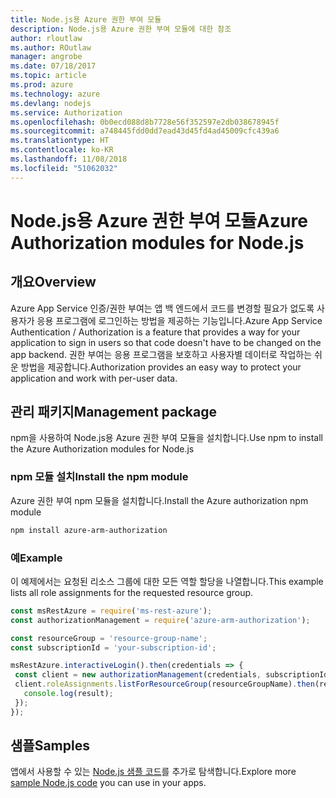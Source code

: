 ```yaml
---
title: Node.js용 Azure 권한 부여 모듈
description: Node.js용 Azure 권한 부여 모듈에 대한 참조
author: rloutlaw
ms.author: ROutlaw
manager: angrobe
ms.date: 07/18/2017
ms.topic: article
ms.prod: azure
ms.technology: azure
ms.devlang: nodejs
ms.service: Authorization
ms.openlocfilehash: 0b0ecd088d8b7728e56f352597e2db038678945f
ms.sourcegitcommit: a748445fdd0dd7ead43d45fd4ad45009cfc439a6
ms.translationtype: HT
ms.contentlocale: ko-KR
ms.lasthandoff: 11/08/2018
ms.locfileid: "51062032"
---
```

# <a name="azure-authorization-modules-for-nodejs"></a><span data-ttu-id="8a98b-103">Node.js용 Azure 권한 부여 모듈</span><span class="sxs-lookup"><span data-stu-id="8a98b-103">Azure Authorization modules for Node.js</span></span>

## <a name="overview"></a><span data-ttu-id="8a98b-104">개요</span><span class="sxs-lookup"><span data-stu-id="8a98b-104">Overview</span></span>

<span data-ttu-id="8a98b-105">Azure App Service 인증/권한 부여는 앱 백 엔드에서 코드를 변경할 필요가 없도록 사용자가 응용 프로그램에 로그인하는 방법을 제공하는 기능입니다.</span><span class="sxs-lookup"><span data-stu-id="8a98b-105">Azure App Service Authentication / Authorization is a feature that provides a way for your application to sign in users so that code doesn't have to be changed on the app backend.</span></span> <span data-ttu-id="8a98b-106">권한 부여는 응용 프로그램을 보호하고 사용자별 데이터로 작업하는 쉬운 방법을 제공합니다.</span><span class="sxs-lookup"><span data-stu-id="8a98b-106">Authorization provides an easy way to protect your application and work with per-user data.</span></span>

## <a name="management-package"></a><span data-ttu-id="8a98b-107">관리 패키지</span><span class="sxs-lookup"><span data-stu-id="8a98b-107">Management package</span></span>

<span data-ttu-id="8a98b-108">npm을 사용하여 Node.js용 Azure 권한 부여 모듈을 설치합니다.</span><span class="sxs-lookup"><span data-stu-id="8a98b-108">Use npm to install the Azure Authorization modules for Node.js</span></span>

### <a name="install-the-npm-module"></a><span data-ttu-id="8a98b-109">npm 모듈 설치</span><span class="sxs-lookup"><span data-stu-id="8a98b-109">Install the npm module</span></span>

<span data-ttu-id="8a98b-110">Azure 권한 부여 npm 모듈을 설치합니다.</span><span class="sxs-lookup"><span data-stu-id="8a98b-110">Install the Azure authorization npm module</span></span>

```bash
npm install azure-arm-authorization
```

### <a name="example"></a><span data-ttu-id="8a98b-111">예</span><span class="sxs-lookup"><span data-stu-id="8a98b-111">Example</span></span>

<span data-ttu-id="8a98b-112">이 예제에서는 요청된 리소스 그룹에 대한 모든 역할 할당을 나열합니다.</span><span class="sxs-lookup"><span data-stu-id="8a98b-112">This example lists all role assignments for the requested resource group.</span></span>

```javascript
const msRestAzure = require('ms-rest-azure');
const authorizationManagement = require('azure-arm-authorization');

const resourceGroup = 'resource-group-name';
const subscriptionId = 'your-subscription-id';

msRestAzure.interactiveLogin().then(credentials => {
 const client = new authorizationManagement(credentials, subscriptionId);
 client.roleAssignments.listForResourceGroup(resourceGroupName).then(result => {
   console.log(result);
 });
});
```

## <a name="samples"></a><span data-ttu-id="8a98b-113">샘플</span><span class="sxs-lookup"><span data-stu-id="8a98b-113">Samples</span></span>

<span data-ttu-id="8a98b-114">앱에서 사용할 수 있는 [Node.js 샘플 코드](https://azure.microsoft.com/resources/samples/?platform=nodejs)를 추가로 탐색합니다.</span><span class="sxs-lookup"><span data-stu-id="8a98b-114">Explore more [sample Node.js code](https://azure.microsoft.com/resources/samples/?platform=nodejs) you can use in your apps.</span></span>
